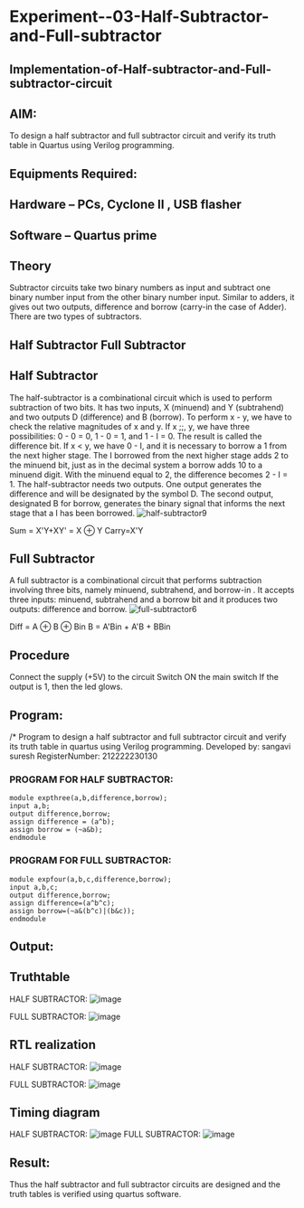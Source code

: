 # Experiment--03-Half-Subtractor-and-Full-subtractor
## Implementation-of-Half-subtractor-and-Full-subtractor-circuit
## AIM:
To design a half subtractor and full subtractor circuit and verify its truth table in Quartus using Verilog programming.

## Equipments Required:
## Hardware – PCs, Cyclone II , USB flasher
## Software – Quartus prime
## Theory
Subtractor circuits take two binary numbers as input and subtract one binary number input from the other binary number input. Similar to adders, it gives out two outputs, difference and borrow (carry-in the case of Adder). There are two types of subtractors.

## Half Subtractor Full Subtractor
## Half Subtractor
The half-subtractor is a combinational circuit which is used to perform subtraction of two bits. It has two inputs, X (minuend) and Y (subtrahend) and two outputs D (difference) and B (borrow). To perform x - y, we have to check the relative magnitudes of x and y. If x ;;, y, we have three possibilities: 0 - 0 = 0, 1 - 0 = 1, and 1 - I = 0. The result is called the difference bit. If x < y, we have 0 - I, and it is necessary to borrow a 1 from the next higher stage. The I borrowed from the next higher stage adds 2 to the minuend bit, just as in the decimal system a borrow adds 10 to a minuend digit. With the minuend equal to 2, the difference becomes 2 - I = 1. The half-subtractor needs two outputs. One output generates the difference and will be designated by the symbol D. The second output, designated B for borrow, generates the binary signal that informs the next stage that a I has been borrowed.
![half-subtractor9](https://user-images.githubusercontent.com/36288975/166112538-58c3bc7c-ee5d-4e6a-ac8d-8e8328efe27a.png)


Sum = X'Y+XY' = X ⊕ Y
Carry=X'Y

## Full Subtractor
A full subtractor is a combinational circuit that performs subtraction involving three bits, namely minuend, subtrahend, and borrow-in . It accepts three inputs: minuend, subtrahend and a borrow bit and it produces two outputs: difference and borrow. 
![full-subtractor6](https://user-images.githubusercontent.com/36288975/166112541-24c68359-3de8-4674-ae22-8272ffc385ed.png)


Diff = A ⊕ B ⊕ Bin B = A'Bin + A'B + BBin

## Procedure
Connect the supply (+5V) to the circuit Switch ON the main switch If the output is 1, then the led glows.


## Program:
/*
Program to design a half subtractor and full subtractor circuit and verify its truth table in quartus using Verilog programming.
Developed by: sangavi suresh
RegisterNumber: 212222230130 
### PROGRAM FOR HALF SUBTRACTOR:
```
module expthree(a,b,difference,borrow);
input a,b;
output difference,borrow;
assign difference = (a^b);
assign borrow = (~a&b);
endmodule
```
### PROGRAM FOR FULL SUBTRACTOR:
```
module expfour(a,b,c,difference,borrow);
input a,b,c;
output difference,borrow;
assign difference=(a^b^c);
assign borrow=(~a&(b^c)|(b&c));
endmodule
```
## Output:

## Truthtable
HALF SUBTRACTOR:
![image](https://github.com/Sangavi-suresh/Experiment--03-Half-Subtractor-and-Full-subtractor/assets/118541861/6793f5e4-b70c-4fdc-8d68-4570cee59547)

FULL SUBTRACTOR:
![image](https://github.com/Sangavi-suresh/Experiment--03-Half-Subtractor-and-Full-subtractor/assets/118541861/05941b9c-b7fe-4444-9d49-7a4c1aad130f)

##  RTL realization
HALF SUBTRACTOR:
![image](https://github.com/Sangavi-suresh/Experiment--03-Half-Subtractor-and-Full-subtractor/assets/118541861/fe3089e7-cae8-45d2-a1d1-ec73fe509c0d)

FULL SUBTRACTOR:
![image](https://github.com/Sangavi-suresh/Experiment--03-Half-Subtractor-and-Full-subtractor/assets/118541861/9aa0b266-2612-4e32-bdca-7c049e34ad15)

## Timing diagram 
HALF SUBTRACTOR:
![image](https://github.com/Sangavi-suresh/Experiment--03-Half-Subtractor-and-Full-subtractor/assets/118541861/a05ef44f-4721-44b7-bb90-a36c0ef8eb67)
FULL SUBTRACTOR:
![image](https://github.com/Sangavi-suresh/Experiment--03-Half-Subtractor-and-Full-subtractor/assets/118541861/89cee53a-18c7-463f-b681-5227284b74fe)

## Result:
Thus the half subtractor and full subtractor circuits are designed and the truth tables is verified using quartus software.
